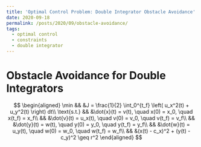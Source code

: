 ```yaml
---
title: 'Optimal Control Problem: Double Integrator Obstacle Avoidance'
date: 2020-09-18
permalink: /posts/2020/09/obstacle-avoidance/
tags:
  - optimal control
  - constraints
  - double integrator
---
```


# Obstacle Avoidance for Double Integrators

$$
  \begin{aligned}
    \min && &J = \frac{1}{2} \int_0^{t_f} \left( u_x^2(t) + u_y^2(t) \right) dt\\
    \text{s.t.} && &\dot{x}(t) = v(t), \quad x(0) = x_0, \quad x(t_f) = x_f\\
    && &\dot{v}(t) = u_x(t), \quad v(0) = v_0, \quad v(t_f) = v_f\\
    && &\dot{y}(t) = w(t), \quad y(0) = y_0, \quad y(t_f) = y_f\\
    && &\dot{w}(t) = u_y(t), \quad w(0) = w_0, \quad w(t_f) = w_f\\
    && &(x(t) - c_x)^2 + (y(t) - c_y)^2 \geq r^2
  \end{aligned}
$$
